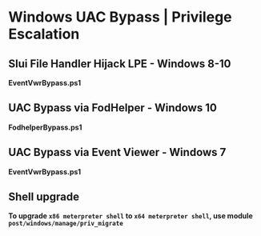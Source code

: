 # Windows UAC Bypass | Privilege Escalation

## Slui File Handler Hijack LPE - Windows 8-10
**EventVwrBypass.ps1**


## UAC Bypass via FodHelper - Windows 10
**FodhelperBypass.ps1**


## UAC Bypass via Event Viewer - Windows 7
**EventVwrBypass.ps1**


## Shell upgrade
**To upgrade ```x86 meterpreter shell``` to ```x64 meterpreter shell```, use module ```post/windows/manage/priv_migrate```**
